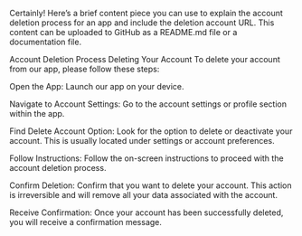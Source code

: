 
Certainly! Here’s a brief content piece you can use to explain the account deletion process for an app and include the deletion account URL. This content can be uploaded to GitHub as a README.md file or a documentation file.

Account Deletion Process
Deleting Your Account
To delete your account from our app, please follow these steps:

Open the App: Launch our app on your device.

Navigate to Account Settings: Go to the account settings or profile section within the app.

Find Delete Account Option: Look for the option to delete or deactivate your account. This is usually located under settings or account preferences.

Follow Instructions: Follow the on-screen instructions to proceed with the account deletion process.

Confirm Deletion: Confirm that you want to delete your account. This action is irreversible and will remove all your data associated with the account.

Receive Confirmation: Once your account has been successfully deleted, you will receive a confirmation message.

